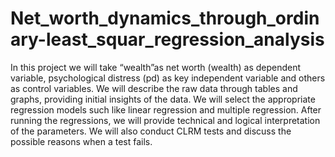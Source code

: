 # Net_worth_dynamics_through_ordinary-least_squar_regression_analysis

In this project we will take “wealth”as net worth (wealth) as dependent variable, psychological distress (pd) as key independent variable and others as control variables. 
We will describe the raw data through tables and graphs, providing initial insights of the data. We will select the appropriate regression models such like linear regression and multiple regression. After running the regressions, we will provide technical and logical interpretation of the parameters. We will also conduct CLRM tests and discuss the possible reasons when a test fails. 
